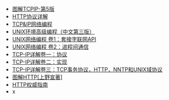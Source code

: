 

- [图解TCPIP-第5版](http://img.zongqilive.cn/%E5%9B%BE%E8%A7%A3TCPIP-%E7%AC%AC5%E7%89%88.pdf)
- [HTTP协议详解](http://img.zongqilive.cn/HTTP%E5%8D%8F%E8%AE%AE%E8%AF%A6%E8%A7%A3.pdf)
- [TCP&IP网络编程](http://img.zongqilive.cn/TCP&IP%E7%BD%91%E7%BB%9C%E7%BC%96%E7%A8%8B%EF%BC%88%E5%B0%B9%E5%9C%A3%E9%9B%A8%EF%BC%89.pdf)
- [UNIX环境高级编程（中文第三版）](http://img.zongqilive.cn/UNIX%E7%8E%AF%E5%A2%83%E9%AB%98%E7%BA%A7%E7%BC%96%E7%A8%8B%EF%BC%88%E4%B8%AD%E6%96%87%E7%AC%AC%E4%B8%89%E7%89%88%EF%BC%89.pdf)
- [UNIX网络编程 卷1：套接字联网API](http://img.zongqilive.cn/UNIX%E7%BD%91%E7%BB%9C%E7%BC%96%E7%A8%8B%20%E5%8D%B71%EF%BC%9A%E5%A5%97%E6%8E%A5%E5%AD%97%E8%81%94%E7%BD%91API.pdf)
- [UNIX网络编程 卷2：进程间通信](http://img.zongqilive.cn/UNIX%E7%BD%91%E7%BB%9C%E7%BC%96%E7%A8%8B%20%E5%8D%B72%EF%BC%9A%E8%BF%9B%E7%A8%8B%E9%97%B4%E9%80%9A%E4%BF%A1.pdf)
- [TCP-IP详解卷一：协议](http://img.zongqilive.cn/TCP-IP%E8%AF%A6%E8%A7%A3%E5%8D%B7%E4%B8%80%EF%BC%9A%E5%8D%8F%E8%AE%AE.pdf)
- [TCP-IP详解卷二：实现](http://img.zongqilive.cn/TCP-IP%E8%AF%A6%E8%A7%A3%E5%8D%B7%E4%BA%8C%EF%BC%9A%E5%AE%9E%E7%8E%B0.pdf)
- [TCP-IP详解卷三：TCP事务协议，HTTP，NNTP和UNIX域协议](http://img.zongqilive.cn/TCP-IP%E8%AF%A6%E8%A7%A3%E5%8D%B7%E4%B8%89%EF%BC%9ATCP%E4%BA%8B%E5%8A%A1%E5%8D%8F%E8%AE%AE%EF%BC%8CHTTP%EF%BC%8CNNTP%E5%92%8CUNIX%E5%9F%9F%E5%8D%8F%E8%AE%AE.pdf)
- [图解HTTP[上野宣著]](http://img.zongqilive.cn/%E5%9B%BE%E8%A7%A3HTTP%5B%E4%B8%8A%E9%87%8E%E5%AE%A3%E8%91%97%5D.pdf)
- [HTTP权威指南](http://img.zongqilive.cn/HTTP%E6%9D%83%E5%A8%81%E6%8C%87%E5%8D%97.pdf)
- x

